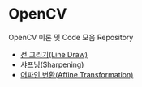 # OpenCV
OpenCV 이론 및 Code 모음 Repository

<ul>
<li><a href="https://github.com/JeHeeYu/OpenCV/tree/main/Line%20Draw" target="_blank">선 그리기(Line Draw)</li>
<li><a href="https://github.com/JeHeeYu/OpenCV/tree/main/Sharpening" target="_blank">샤프닝(Sharpening)</li>
<li><a href="https://github.com/JeHeeYu/OpenCV/tree/main/Affine%20Transformation" target="_blank">어파인 변환(Affine Transformation)</li>
</ul>


